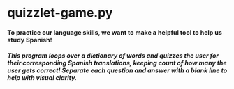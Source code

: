 # quizzlet-game.py

#### To practice our language skills, we want to make a helpful tool to help us study Spanish!

##### This program loops over a dictionary of words and quizzes the user for their corresponding Spanish translations, keeping count of how many the user gets correct! Separate each question and answer with a blank line to help with visual clarity.

